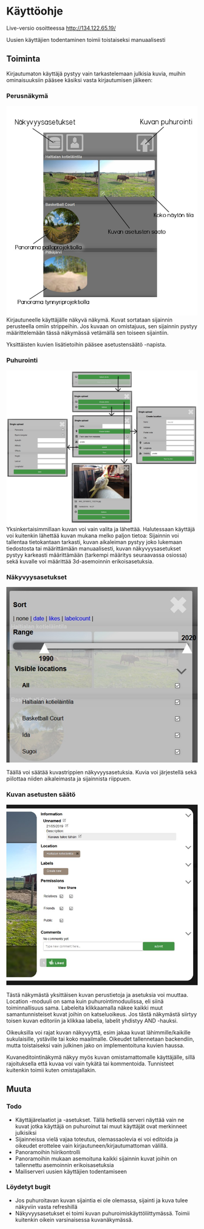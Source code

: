 # Käyttöohje

Live-versio osoitteessa http://134.122.65.19/

Uusien käyttäjien todentaminen toimii toistaiseksi manuaalisesti

## Toiminta

Kirjautumaton käyttäjä pystyy vain tarkastelemaan julkisia kuvia, muihin ominaisuuksiin pääsee käsiksi vasta kirjautumisen jälkeen:

### Perusnäkymä
![](perusnakyma.jpg)
Kirjautuneelle käyttäjälle näkyvä näkymä. Kuvat sortataan sijainnin perusteella omiin strippeihin. Jos kuvaan on omistajuus, sen sijainnin pystyy määrittelemään tässä näkymässä vetämällä sen toiseen sijaintiin.

Yksittäisten kuvien lisätietoihin pääsee asetustensäätö -napista.

### Puhurointi
![](upload.jpg)
Yksinkertaisimmillaan kuvan voi vain valita ja lähettää. Halutessaan käyttäjä voi kuitenkin lähettää kuvan mukana melko paljon tietoa:
 Sijainnin voi tallentaa tietokantaan tarkasti, kuvan aikaleiman pystyy joko lukemaan tiedostosta tai määrittämään manuaalisesti, kuvan näkyvyysasetukset pystyy karkeasti määrittämään (tarkempi määritys seuraavassa osiossa) sekä kuvalle voi määrittää 3d-asemoinnin erikoisasetuksia.

### Näkyvyysasetukset
![](hamburger.jpg)

Täällä voi säätää kuvastrippien näkyvyysasetuksia. Kuvia voi järjestellä sekä piilottaa niiden aikaleimasta ja sijainnista riippuen.

### Kuvan asetusten säätö
![](imageeditor.jpg)

Tästä näkymästä yksittäisen kuvan perustietoja ja asetuksia voi muuttaa. Location -moduuli on sama kuin puhurointimoduulissa, eli siinä toiminnallisuus sama. Labeleita klikkaamalla näkee kaikki muut samantunnisteiset kuvat joihin on katseluoikeus. Jos tästä näkymästä siirtyy toisen kuvan editoriin ja klikkaa labelia, labelit yhdistyy AND -hauksi.

Oikeuksilla voi rajat kuvan näkyvyyttä, esim jakaa kuvat lähimmille/kaikille sukulaisille, ystäville tai koko maailmalle. Oikeudet tallennetaan backendiin, mutta toistaiseksi vain julkinen jako on implementoituna kuvien haussa.

Kuvaneditointinäkymä näkyy myös kuvan omistamattomalle käyttäjälle, sillä rajoituksella että kuvaa voi vain tykätä tai kommentoida. Tunnisteet kuitenkin toimii kuten omistajallakin.

## Muuta

### Todo

- Käyttäjärelaatiot ja -asetukset. Tällä hetkellä serveri näyttää vain ne kuvat jotka käyttäjä on puhuroinut tai muut käyttäjät ovat merkinneet julkisiksi
- Sijainneissa vielä vajaa toteutus, olemassaolevia ei voi editoida ja oikeudet erottelee vain kirjautuneen/kirjautumattoman välillä.
- Panoramoihin hiirikontrolli
- Panoramoihin mukaan asemoituna kaikki sijainnin kuvat joihin on tallennettu asemoinnin erikoisasetuksia
- Mailiserveri uusien käyttäjien todentamiseen

### Löydetyt bugit

- Jos puhuroitavan kuvan sijaintia ei ole olemassa, sijainti ja kuva tulee näkyviin vasta refreshillä
- Näkyvyysasetukset ei toimi kuvan puhuroimiskäyttöliittymässä. Toimii kuitenkin oikein varsinaisessa kuvanäkymässä.